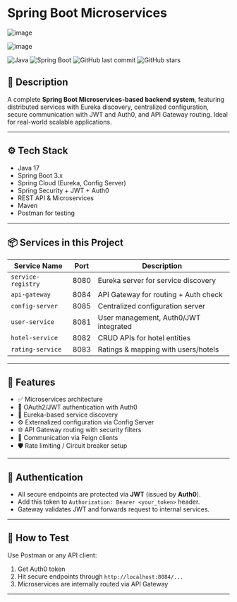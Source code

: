 # Spring Boot Microservices

![image](https://github.com/user-attachments/assets/12dab956-84d1-4e2a-b9c5-e14f90e9a994)

![image](https://github.com/user-attachments/assets/0aa42252-97ae-4418-b2f9-7200e3e46022)

![Java](https://img.shields.io/badge/Java-17-blue)
![Spring Boot](https://img.shields.io/badge/SpringBoot-3.1-green)
![GitHub last commit](https://img.shields.io/github/last-commit/Sarthak-Mishra-1628/Spring-Boot-Microservices)
![GitHub stars](https://img.shields.io/github/stars/Sarthak-Mishra-1628/Spring-Boot-Microservices?style=social)

## 📝 Description

A complete **Spring Boot Microservices-based backend system**, featuring distributed services with Eureka discovery, centralized configuration, secure communication with JWT and Auth0, and API Gateway routing. Ideal for real-world scalable applications.

---

## ⚙️ Tech Stack

- Java 17
- Spring Boot 3.x
- Spring Cloud (Eureka, Config Server)
- Spring Security + JWT + Auth0
- REST API & Microservices
- Maven
- Postman for testing

---

## 📦 Services in this Project

| Service Name      | Port  | Description                           |
|-------------------|-------|---------------------------------------|
| `service-registry`| 8080  | Eureka server for service discovery   |
| `api-gateway`     | 8084  | API Gateway for routing + Auth check  |
| `config-server`   | 8085  | Centralized configuration server      |
| `user-service`    | 8081  | User management, Auth0/JWT integrated |
| `hotel-service`   | 8082  | CRUD APIs for hotel entities          |
| `rating-service`  | 8083  | Ratings & mapping with users/hotels   |

---

## 🚀 Features

- ✅ Microservices architecture
- 🔐 OAuth2/JWT authentication with Auth0
- 🔁 Eureka-based service discovery
- ⚙️ Externalized configuration via Config Server
- 🌐 API Gateway routing with security filters
- 🔄 Communication via Feign clients
- 🛡️ Rate limiting / Circuit breaker setup 
---

## 🔐 Authentication

- All secure endpoints are protected via **JWT** (issued by **Auth0**).
- Add this token to `Authorization: Bearer <your_token>` header.
- Gateway validates JWT and forwards request to internal services.

---

## 🧪 How to Test

Use Postman or any API client:
1. Get Auth0 token
2. Hit secure endpoints through `http://localhost:8084/...`
3. Microservices are internally routed via API Gateway

---


